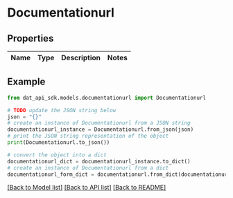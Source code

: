 # Documentationurl


## Properties

Name | Type | Description | Notes
------------ | ------------- | ------------- | -------------

## Example

```python
from dat_api_sdk.models.documentationurl import Documentationurl

# TODO update the JSON string below
json = "{}"
# create an instance of Documentationurl from a JSON string
documentationurl_instance = Documentationurl.from_json(json)
# print the JSON string representation of the object
print(Documentationurl.to_json())

# convert the object into a dict
documentationurl_dict = documentationurl_instance.to_dict()
# create an instance of Documentationurl from a dict
documentationurl_form_dict = documentationurl.from_dict(documentationurl_dict)
```
[[Back to Model list]](../README.md#documentation-for-models) [[Back to API list]](../README.md#documentation-for-api-endpoints) [[Back to README]](../README.md)


